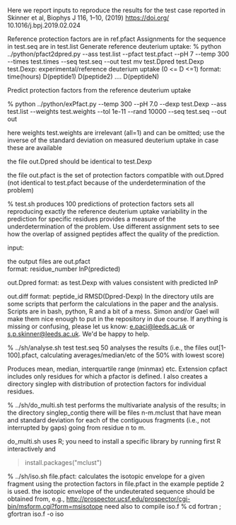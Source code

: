 Here we report inputs to reproduce the results for the test case reported in Skinner et al, Biophys J 116, 1–10, (2019) https://doi.org/ 10.1016/j.bpj.2019.02.024


Reference protection factors are in ref.pfact 
Assignments for the sequence in test.seq are in test.list
Generate reference deuterium uptake:
% python ../python/pfact2dpred.py --ass test.list --pfact test.pfact --pH 7 --temp 300 --times test.times --seq test.seq --out test
mv test.Dpred test.Dexp
test.Dexp: experimental/reference deuterium uptake (0 <= D <=1)
format: time(hours) D(peptide1) D(peptide2) .... D(peptideN)

Predict protection factors from the reference deuterium uptake

% python ../python/exPfact.py --temp 300 --pH 7.0 --dexp test.Dexp --ass test.list --weights test.weights --tol 1e-11 --rand 10000 --seq test.seq --out out

here weights test.weights are irrelevant (all=1) and can be omitted; use the inverse of the standard deviation on measured deuterium uptake in case these are available

the file out.Dpred should be identical to test.Dexp

the file out.pfact is the set of protection factors compatible with out.Dpred (not identical to test.pfact because of the underdetermination of the problem)

% test.sh
produces 100 predictions of protection factors sets all reproducing exactly the reference deuterium uptake
variability in the prediction for specific residues provides a measure of the underdetermination of the problem. Use different assignment sets to see how the overlap of assigned peptides affect the quality of the prediction.

input: 

the output files are 
out.pfact  
format: residue_number lnP(predicted)

out.Dpred 
format: as test.Dexp with values consistent with predicted lnP

out.diff
format: peptide_id RMSD(Dpred-Dexp)
In the directory utils are some scripts that perform the calculations in the paper and the analysis.
Scripts are in bash, python, R and a bit of a mess. Simon and/or Gael will make them nice enough to put in the repository in due course. If anything is missing or confusing, please let us know: e.paci@leeds.ac.uk or s.p.skinner@leeds.ac.uk. We'd be happy to help.

% ../sh/analyse.sh test test.seq 50
analyses the results (i.e., the files out[1-100].pfact, calculating averages/median/etc of the 50% with lowest score)

Produces mean, median, interquartile range (minmax) etc. Extension cpfact includes only residues for which a pfactor is defined. I also creates a directory singlep with distribution of protection factors for individual residues.

% ../sh/do_multi.sh test
performs the multivariate analysis of the results; in the directory singlep_contig there will be files n-m.mclust that have mean and standard deviation for each of the contiguous fragments (i.e., not interrupted by gaps) going from residue n to m.

do_multi.sh uses R; you need to install a specific library by running first R interactively and 
> install.packages("mclust")

% ../sh/iso.sh
file.pfact: calculates the isotopic envelope for a given fragment using the protection factors in file.pfact
in the example peptide 2 is used. the isotopic envelope of the undeuterated sequence should be obtained from, e.g., 
http://prospector.ucsf.edu/prospector/cgi-bin/msform.cgi?form=msisotope
need also to compile iso.f
% cd fortran ; gfortran iso.f -o iso

